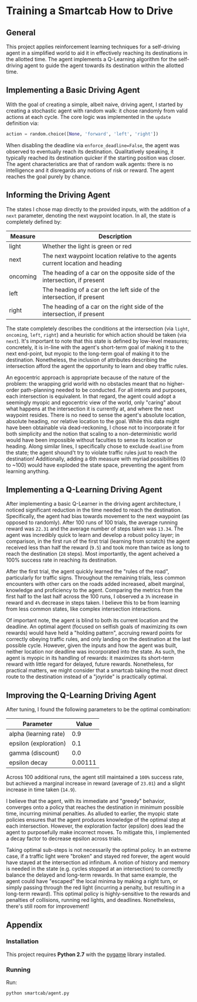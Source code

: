 Training a Smartcab How to Drive
================================

## General

This project applies reinforcement learning techniques for a self-driving agent in a simplified world to aid it in effectively reaching its destinations in the allotted time. The agent implements a Q-Learning algorithm for the self-driving agent to guide the agent towards its destination within the allotted time.

## Implementing a Basic Driving Agent

<!-- Observe what you see with the agent's behavior as it takes random actions. Does the smartcab eventually make it to the destination? Are there any other interesting observations to note? -->

With the goal of creating a simple, albeit naive, driving agent, I started by creating a stochastic agent with random walk: it chose randomly from valid actions at each cycle. The core logic was implemented in the `update` definition via:

```python
action = random.choice([None, 'forward', 'left', 'right'])
```

When disabling the deadline via `enforce_deadline=False`, the agent was observed to eventually reach its destination. Qualitatively speaking, it typically reached its destination quicker if the starting position was closer. The agent characteristics are that of random walk agents: there is no intelligence and it disregards any notions of risk or reward. The agent reaches the goal purely by chance.

## Informing the Driving Agent

<!-- What states have you identified that are appropriate for modeling the smartcab and environment? Why do you believe each of these states to be appropriate for this problem? -->

The states I chose map directly to the provided inputs, with the addition of a `next` parameter, denoting the next waypoint location. In all, the state is completely defined by:

| Measure   | Description |
|-----------|-------------|
| light     | Whether the light is green or red |
| next      | The next waypoint location relative to the agents current location and heading |
| oncoming  | The heading of a car on the opposite side of the intersection, if present |
| left      | The heading of a car on the left side of the intersection, if present |
| right     | The heading of a car on the right side of the intersection, if present |

The state completely describes the conditions at the intersection (via `light`, `oncoming`, `left`, `right`) and a heuristic for which action should be taken (via `next`). It's important to note that this state is defined by low-level measures; concretely, it is in-line with the agent's short-term goal of making it to the next end-point, but myopic to the long-term goal of making it to the destination. Nonetheless, the inclusion of attributes describing the intersection afford the agent the opportunity to learn and obey traffic rules.

An egocentric approach is appropriate because of the nature of the problem: the wrapping grid world with no obstacles meant that no higher-order path-planning needed to be conducted. For all intents and purposes, each intersection is equivalent. In that regard, the agent could adopt a seemingly myopic and egocentric view of the world, only "caring" about what happens at the intersection it is currently at, and where the next waypoint resides. There is no need to sense the agent's absolute location, absolute heading, nor relative location to the goal. While this data might have been obtainable via dead-reckoning, I chose not to incorporate it for both simplicity and the notion that scaling to a non-deterministic world would have been impossible without faculties to sense its location or heading. Along similar lines, I specifically chose to exclude `deadline` from the state; the agent shound't try to violate traffic rules just to reach the destination! Additionally, adding a 6th measure with myriad possibilities (0 to ~100) would have exploded the state space, preventing the agent from learning anything.

## Implementing a Q-Learning Driving Agent

<!-- What changes do you notice in the agent's behavior when compared to the basic driving agent when random actions were always taken? Why is this behavior occurring? -->

After implementing a basic Q-Learner in the driving agent architecture, I noticed significant reduction in the time needed to reach the destination. Specifically, the agent had bias towards movement to the next waypoint (as opposed to randomly). After 100 runs of 100 trials, the average running reward was `22.31` and the average number of steps taken was `13.34`. The agent was incredibly quick to learn and develop a robust policy layer; in comparison, in the first run of the first trial (learning from scratch) the agent received less than half the reward (`9.5`) and took more than twice as long to reach the destination (`28` steps). Most importantly, the agent acheived a 100% success rate in reaching its destination.

After the first trial, the agent quickly learned the "rules of the road", particularly for traffic signs. Throughout the remaining trials, less common encounters with other cars on the roads added increased, albeit marginal, knowledge and proficiency to the agent. Comparing the metrics from the first half to the last half across the 100 runs, I observed a `3%` increase in reward and `4%` decrease in steps taken. I believe this to be from learning from less common states, like complex intersection interactions.

Of important note, the agent is blind to both its current location and the deadline. An optimal agent (focused on selfish goals of maximizing its own rewards) would have held a "holding pattern", accruing reward points for correctly obeying traffic rules, and only landing on the destination at the last possible cycle. However, given the inputs and how the agent was built, neither location nor deadline was incorporated into the state. As such, the agent is myopic in its handling of rewards: it maximizes its short-term reward with little regard for delayed, future rewards. Nonetheless, for practical matters, we might consider that a smartcab taking the most direct route to the destination instead of a "joyride" is practically optimal.

## Improving the Q-Learning Driving Agent

<!-- Report the different values for the parameters tuned in your basic implementation of Q-Learning. For which set of parameters does the agent perform best? How well does the final driving agent perform? -->

After tuning, I found the following parameters to be the optimal combination:

| Parameter             | Value   |
|-----------------------|---------|
| alpha (learning rate) | 0.9     |
| epsilon (exploration) | 0.1     |
| gamma (discount)      | 0.0     |
| epsilon decay         | 0.00111 |

Across 100 additional runs, the agent still maintained a `100%` success rate, but achieved a marginal increase in reward (average of `23.01`) and a slight increase in time taken (`14.9`).

I believe that the agent, with its immediate and "greedy" behavior, converges onto a policy that reaches the destination in minimum possible time, incurring minimal penalties. As alluded to earlier, the myopic state policies ensures that the agent produces knowledge of the optimal step at each intersection. However, the exploration factor (epsilon) does lead the agent to purposefully make incorrect moves. To mitigate this, I implemented a decay factor to decrease epsilon across trials.

Taking optimal sub-steps is not necessarily the optimal policy. In an extreme case, if a traffic light were "broken" and stayed red forever, the agent would have stayed at the intersection ad infinitum. A notion of history and memory is needed in the state (e.g. cycles stopped at an intersection) to correctly balance the delayed and long-term rewards. In that same example, the agent could have "escaped" the local minima by making a right turn, or simply passing through the red light (incurring a penalty, but resulting in a long-term reward). This optimal policy is highly-sensitive to the rewards and penalties of collisions, running red lights, and deadlines. Nonetheless, there's still room for improvement!

## Appendix

### Installation

This project requires **Python 2.7** with the [pygame](https://www.pygame.org/wiki/GettingStarted) library installed.

### Running

Run:

```
python smartcab/agent.py
```  
